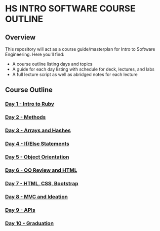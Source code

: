 # HS INTRO SOFTWARE COURSE OUTLINE

## Overview
This repository will act as a course guide/masterplan for Intro to Software Engineering. 
Here you'll find:

+ A course outline listing days and topics
+ A guide for each day listing with schedule for deck, lectures, and labs
+ A full lecture script as well as abridged notes for each lecture

## Course Outline

### [Day 1 - Intro to Ruby](day-01)

### [Day 2 - Methods](day-02)

### [Day 3 - Arrays and Hashes](day-03)

### [Day 4 - If/Else Statements](day-04)

### [Day 5 - Object Orientation](day-05)

### [Day 6 - OO Review and HTML](day-06)

### [Day 7 - HTML, CSS, Bootstrap](day-07)

### [Day 8 - MVC and Ideation](day-08)

### [Day 9 - APIs](day-09)

### [Day 10 - Graduation](day-10)
